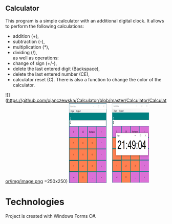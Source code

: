 ## Calculator

This program is a simple calculator with an additional digital clock.
It allows to perform the following calculations:
 - addition (+),
 - subtraction (-),
 - multiplication (*),
 - dividing (/),  
as well as operations:
 - change of sign (+/-),
 - delete the last entered digit (Backspace),
 - delete the last entered number (CE),
 - calculator reset (C).
There is also a function to change the color of the calculator.

![](https://github.com/ojanczewska/Calculator/blob/master/Calculator/Calculator/img/image.png =250x250)
<img src="https://github.com/ojanczewska/Calculator/blob/master/Calculator/Calculator/img/image.png" alt="alt text" width="250" height="250">
# Technologies
Project is created with Windows Forms C#.




